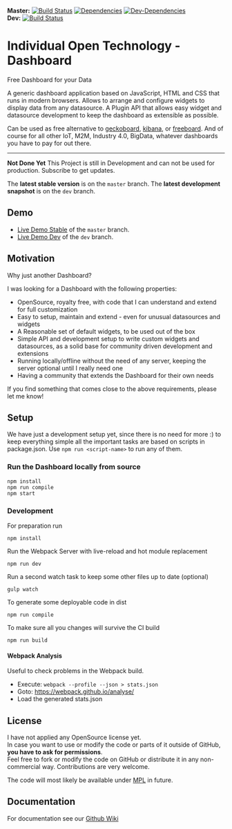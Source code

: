 **Master:**  [![Build Status](https://travis-ci.org/Niondir/iot-dashboard.svg?branch=master)](https://travis-ci.org/Niondir/iot-dashboard) [![Dependencies](https://david-dm.org/niondir/iot-dashboard.svg)](https://david-dm.org/niondir/iot-dashboard)  [![Dev-Dependencies](https://david-dm.org/niondir/iot-dashboard/dev-status.svg)](https://david-dm.org/niondir/iot-dashboard#info=devDependencies)  
**Dev:** [![Build Status](https://travis-ci.org/Niondir/iot-dashboard.svg?branch=dev)](https://travis-ci.org/Niondir/iot-dashboard)  

# Individual Open Technology - Dashboard
Free Dashboard for your Data

A generic dashboard application based on JavaScript, HTML and CSS that runs in modern browsers.
Allows to arrange and configure widgets to display data from any datasource.
A Plugin API that allows easy widget and datasource development to keep the dashboard as extensible as possible.

Can be used as free alternative to [geckoboard](https://www.geckoboard.com), [kibana](https://www.elastic.co/products/kibana), or [freeboard](https://freeboard.io/). 
And of course for all other IoT, M2M, Industry 4.0, BigData, whatever dashboards you have to pay for out there.

---

**Not Done Yet**
This Project is still in Development and can not be used for production. Subscribe to get updates.

The **latest stable version** is on the `master` branch.
The **latest development snapshot** is on the `dev` branch.

## Demo ##

* [Live Demo Stable](http://demo.iot-dashboard.org/) of the `master` branch.  
* [Live Demo Dev](http://demo.iot-dashboard.org/branch/dev/) of the `dev` branch.

## Motivation ##
Why just another Dashboard?

I was looking for a Dashboard with the following properties:

- OpenSource, royalty free, with code that I can understand and extend for full customization
- Easy to setup, maintain and extend - even for unusual datasources and widgets
- A Reasonable set of default widgets, to be used out of the box
- Simple API and development setup to write custom widgets and datasources, as a solid base for community driven development and extensions
- Running locally/offline without the need of any server, keeping the server optional until I really need one
- Having a community that extends the Dashboard for their own needs

If you find something that comes close to the above requirements, please let me know!

## Setup ##

We have just a development setup yet, since there is no need for more :)
to keep everything simple all the important tasks are based on scripts in package.json. Use `npm run <script-name>` to run any of them.

### Run the Dashboard locally from source ###

    npm install
    npm run compile
    npm start

### Development ###

For preparation run

    npm install

Run the Webpack Server with live-reload and hot module replacement

    npm run dev
  
Run a second watch task to keep some other files up to date (optional)

    gulp watch

To generate some deployable code in dist

    npm run compile

To make sure all you changes will survive the CI build

    npm run build

#### Webpack Analysis ####

Useful to check problems in the Webpack build.

- Execute: `webpack --profile --json > stats.json`
- Goto: https://webpack.github.io/analyse/
- Load the generated stats.json

## License ##
I have not applied any OpenSource license yet.  
In case you want to use or modify the code or parts of it outside of GitHub, **you have to ask for permissions**.  
Feel free to fork or modify the code on GitHub or distribute it in any non-commercial way. Contributions are very welcome.

The code will most likely be available under [MPL](https://www.mozilla.org/en-US/MPL/) in future.

## Documentation ##

For documentation see our [Github Wiki](https://github.com/Niondir/iot-dashboard/wiki)

